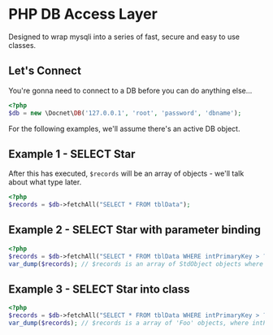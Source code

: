 # PHP DB Access Layer #

Designed to wrap mysqli into a series of fast, secure and easy to use classes.

## Let's Connect ##

You're gonna need to connect to a DB before you can do anything else...

```php
<?php
$db = new \Docnet\DB('127.0.0.1', 'root', 'password', 'dbname');
```

For the following examples, we'll assume there's an active DB object.

## Example 1 - SELECT Star ##

After this has executed, `$records` will be an array of objects - we'll talk about what type later.

```php
<?php
$records = $db->fetchAll("SELECT * FROM tblData");
```
## Example 2 - SELECT Star with parameter binding ##
```php
<?php
$records = $db->fetchAll("SELECT * FROM tblData WHERE intPrimaryKey > ?", array(3));
var_dump($records); // $records is an array of StdObject objects where intPrimaryKey > 3.
```
## Example 3 - SELECT Star into class ##
```php
<?php
$records = $db->fetchAll("SELECT * FROM tblData WHERE intPrimaryKey > ?", array(3), 'Foo');
var_dump($records); // $records is a array of 'Foo' objects, where intPrimaryKey > 3
```


